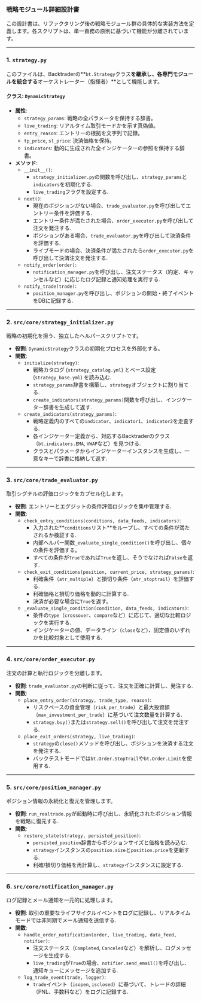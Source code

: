 ### 戦略モジュール詳細設計書

この設計書は、リファクタリング後の戦略モジュール群の具体的な実装方法を定義します。各スクリプトは、単一責務の原則に基づいて機能が分離されています。

---

### 1. `strategy.py`

このファイルは、Backtraderの**`bt.Strategy`クラス**を継承し、各専門モジュールを統合する**オーケストレーター（指揮者）**として機能します。

#### クラス: `DynamicStrategy`

* **属性**:
    * `strategy_params`: 戦略の全パラメータを保持する辞書。
    * `live_trading`: リアルタイム取引モードかを示す真偽値。
    * `entry_reason`: エントリーの根拠を文字列で記録。
    * `tp_price`, `sl_price`: 決済価格を保持。
    * `indicators`: 動的に生成された全インジケーターの参照を保持する辞書。
* **メソッド**:
    * `__init__()`:
        * `strategy_initializer.py`の関数を呼び出し、`strategy_params`と`indicators`を初期化する.
        * `live_trading`フラグを設定する.
    * `next()`:
        * 現在のポジションがない場合、`trade_evaluator.py`を呼び出してエントリー条件を評価する.
        * エントリー条件が満たされた場合、`order_executor.py`を呼び出して注文を発注する.
        * ポジションがある場合、`trade_evaluator.py`を呼び出して決済条件を評価する.
        * ライブモードの場合、決済条件が満たされたら`order_executor.py`を呼び出して決済注文を発注する.
    * `notify_order(order)`:
        * `notification_manager.py`を呼び出し、注文ステータス（約定、キャンセルなど）に応じたログ記録と通知処理を実行する.
    * `notify_trade(trade)`:
        * `position_manager.py`を呼び出し、ポジションの開始・終了イベントをDBに記録する.

---

### 2. `src/core/strategy_initializer.py`

戦略の初期化を担う、独立したヘルパースクリプトです。

* **役割**: `DynamicStrategy`クラスの初期化プロセスを外部化する。
* **関数**:
    * `initialize(strategy)`:
        * 戦略カタログ (`strategy_catalog.yml`) とベース設定 (`strategy_base.yml`) を読み込む.
        * `strategy_params`辞書を構築し、`strategy`オブジェクトに割り当てる.
        * `create_indicators(strategy_params)`関数を呼び出し、インジケーター辞書を生成して返す.
    * `create_indicators(strategy_params)`:
        * 戦略定義内のすべての`indicator`、`indicator1`、`indicator2`を走査する.
        * 各インジケーター定義から、対応するBacktraderのクラス（`bt.indicators.EMA`, `VWAP`など）を見つける.
        * クラスとパラメータからインジケーターインスタンスを生成し、一意なキーで辞書に格納して返す.

---

### 3. `src/core/trade_evaluator.py`

取引シグナルの評価ロジックをカプセル化します。

* **役割**: エントリーとエグジットの条件評価ロジックを集中管理する.
* **関数**:
    * `check_entry_conditions(conditions, data_feeds, indicators)`:
        * 入力された**`conditions`リスト**をループし、すべての条件が満たされるか検証する.
        * 内部ヘルパー関数`_evaluate_single_condition()`を呼び出し、個々の条件を評価する。
        * すべての条件が`True`であれば`True`を返し、そうでなければ`False`を返す.
    * `check_exit_conditions(position, current_price, strategy_params)`:
        * 利確条件（`atr_multiple`）と損切り条件（`atr_stoptrail`）を評価する.
        * 利確価格と損切り価格を動的に計算する.
        * 決済が必要な場合に`True`を返す。
    * `_evaluate_single_condition(condition, data_feeds, indicators)`:
        * 条件の`type`（`crossover`、`compare`など）に応じて、適切な比較ロジックを実行する.
        * インジケーターの値、データライン（`close`など）、固定値のいずれかを比較対象として使用する.

---

### 4. `src/core/order_executor.py`

注文の計算と執行ロジックを分離します。

* **役割**: `trade_evaluator.py`の判断に従って、注文を正確に計算し、発注する.
* **関数**:
    * `place_entry_order(strategy, trade_type, reason)`:
        * リスクベースの資金管理（`risk_per_trade`）と最大投資額（`max_investment_per_trade`）に基づいて注文数量を計算する.
        * `strategy.buy()`または`strategy.sell()`を呼び出して注文を発注する.
    * `place_exit_orders(strategy, live_trading)`:
        * `strategy`の`close()`メソッドを呼び出し、ポジションを決済する注文を発注する.
        * バックテストモードでは`bt.Order.StopTrail`や`bt.Order.Limit`を使用する.

---

### 5. `src/core/position_manager.py`

ポジション情報の永続化と復元を管理します。

* **役割**: `run_realtrade.py`が起動時に呼び出し、永続化されたポジション情報を戦略に復元する.
* **関数**:
    * `restore_state(strategy, persisted_position)`:
        * `persisted_position`辞書からポジションサイズと価格を読み込む.
        * `strategy`インスタンスの`position.size`と`position.price`を更新する.
        * 利確/損切り価格を再計算し、`strategy`インスタンスに設定する.

---

### 6. `src/core/notification_manager.py`

ログ記録とメール通知を一元的に処理します。

* **役割**: 取引の重要なライフサイクルイベントをログに記録し、リアルタイムモードでは非同期でメール通知を送信する.
* **関数**:
    * `handle_order_notification(order, live_trading, data_feed, notifier)`:
        * 注文ステータス（`Completed`, `Canceled`など）を解析し、ログメッセージを生成する.
        * `live_trading`が`True`の場合、`notifier.send_email()`を呼び出し、通知キューにメッセージを追加する.
    * `log_trade_event(trade, logger)`:
        * `trade`イベント（`isopen`, `isclosed`）に基づいて、トレードの詳細（PNL、手数料など）をログに記録する.